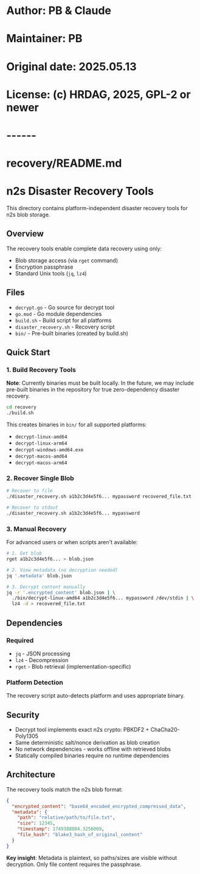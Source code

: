 # Author: PB & Claude
# Maintainer: PB
# Original date: 2025.05.13
# License: (c) HRDAG, 2025, GPL-2 or newer
#
# ------
# recovery/README.md

# n2s Disaster Recovery Tools

This directory contains platform-independent disaster recovery tools for n2s blob storage.

## Overview

The recovery tools enable complete data recovery using only:
- Blob storage access (via `rget` command)
- Encryption passphrase
- Standard Unix tools (`jq`, `lz4`)

## Files

- `decrypt.go` - Go source for decrypt tool
- `go.mod` - Go module dependencies
- `build.sh` - Build script for all platforms
- `disaster_recovery.sh` - Recovery script
- `bin/` - Pre-built binaries (created by build.sh)

## Quick Start

### 1. Build Recovery Tools

**Note**: Currently binaries must be built locally. In the future, we may include pre-built binaries in the repository for true zero-dependency disaster recovery.

```bash
cd recovery
./build.sh
```

This creates binaries in `bin/` for all supported platforms:
- `decrypt-linux-amd64`
- `decrypt-linux-arm64` 
- `decrypt-windows-amd64.exe`
- `decrypt-macos-amd64`
- `decrypt-macos-arm64`

### 2. Recover Single Blob

```bash
# Recover to file
./disaster_recovery.sh a1b2c3d4e5f6... mypassword recovered_file.txt

# Recover to stdout
./disaster_recovery.sh a1b2c3d4e5f6... mypassword
```

### 3. Manual Recovery

For advanced users or when scripts aren't available:

```bash
# 1. Get blob
rget a1b2c3d4e5f6... > blob.json

# 2. View metadata (no decryption needed)
jq '.metadata' blob.json

# 3. Decrypt content manually
jq -r '.encrypted_content' blob.json | \
  ./bin/decrypt-linux-amd64 a1b2c3d4e5f6... mypassword /dev/stdin | \
  lz4 -d > recovered_file.txt
```

## Dependencies

### Required
- `jq` - JSON processing
- `lz4` - Decompression  
- `rget` - Blob retrieval (implementation-specific)

### Platform Detection
The recovery script auto-detects platform and uses appropriate binary.

## Security

- Decrypt tool implements exact n2s crypto: PBKDF2 + ChaCha20-Poly1305
- Same deterministic salt/nonce derivation as blob creation
- No network dependencies - works offline with retrieved blobs
- Statically compiled binaries require no runtime dependencies

## Architecture

The recovery tools match the n2s blob format:

```json
{
  "encrypted_content": "base64_encoded_encrypted_compressed_data",
  "metadata": {
    "path": "relative/path/to/file.txt", 
    "size": 12345,
    "timestamp": 1749388804.3256009,
    "file_hash": "blake3_hash_of_original_content"
  }
}
```

**Key insight**: Metadata is plaintext, so paths/sizes are visible without decryption. Only file content requires the passphrase.